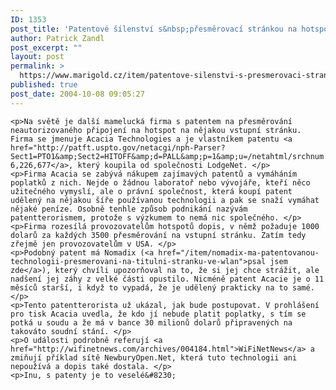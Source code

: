 ```yaml
---
ID: 1353
post_title: 'Patentové šílenství s&nbsp;přesměrovací stránkou na hotspotu pokračuje'
author: Patrick Zandl
post_excerpt: ""
layout: post
permalink: >
  https://www.marigold.cz/item/patentove-silenstvi-s-presmerovaci-strankou-na-hotspotu-pokracuje
published: true
post_date: 2004-10-08 09:05:27
---
```

	<p>Na světě je další mamelucká firma s patentem na přesměrování neautorizovaného připojení na hotspot na nějakou vstupní stránku. Firma se jmenuje Acacia Technologies a je vlastníkem patentu <a href="http://patft.uspto.gov/netacgi/nph-Parser?Sect1=PTO1&amp;Sect2=HITOFF&amp;d=PALL&amp;p=1&amp;u=/netahtml/srchnum.htm&amp;r=1&amp;f=G&amp;l=50&amp;s1=6,226,677.WKU.&amp;OS=PN/6,226,677&amp;RS=PN/6,226,677">číslo 6,226,677</a>, který koupila od společnosti LodgeNet. </p>
	<p>Firma Acacia se zabývá nákupem zajímavých patentů a vymáháním poplatků z nich. Nejde o žádnou laboratoř nebo vývojáře, kteří něco užitečného vymyslí, ale o právní společnost, která koupí patent udělený na nějakou šíře používanou technologii a pak se snaží vymáhat nějaké peníze. Osobně tenhle způsob podnikání nazývám patentterorismem, protože s výzkumem to nemá nic společného. </p>
	<p>Firma rozesílá provozovatelům hotspotů dopis, v němž požaduje 1000 dolarů za každých 3500 přesměrování na vstupní stránku. Zatím tedy zřejmě jen provozovatelům v USA. </p>
	<p>Podobný patent má Nomadix (<a href="/item/nomadix-ma-patentovanou-technologii-presmerovani-na-titulni-stranku-ve-wlan">psal jsem zde</a>), který chvíli upozorňoval na to, že si jej chce strážit, ale nadšení jej záhy z velké části opustilo. Nicméně patent Acacie je o 11 měsíců starší, i když to vypadá, že je udělený prakticky na to samé. </p>
	<p>Tento patentterorista už ukázal, jak bude postupovat. V prohlášení pro tisk Acacia uvedla, že kdo jí nebude platit poplatky, s tím se potká u soudu a že má v bance 30 milionů dolarů připravených na takováto soudní stání. </p>
	<p>O události podrobně referují <a href="http://wifinetnews.com/archives/004184.html">WiFiNetNews</a> a zmiňují příklad sítě NewburyOpen.Net, která tuto technologii ani nepoužívá a dopis také dostala. </p>
	<p>Inu, s patenty je to veselé&#8230;
</p>